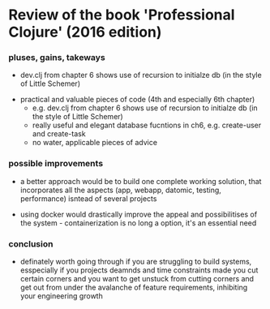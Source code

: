 # Review of the book 'Professional Clojure' (2016 edition)

### pluses, gains, takeways

- dev.clj from chapter 6 shows use of recursion to initialze db (in the style of Little Schemer)

* practical and valuable pieces of code (4th and especially 6th chapter)
    - e.g. dev.clj from chapter 6 shows use of recursion to initialze db (in the style of Little Schemer)
    - really useful and elegant database fucntions in ch6, e.g. create-user and create-task
    - no water, applicable pieces of advice 


### possible improvements

* a better approach would be to build one complete working solution, that incorporates all the aspects (app, webapp, datomic, testing, performance) isntead of several projects

* using docker would drastically improve the appeal and possibilitises of the system - containerization is no long a option, it's an essential need


### conclusion

* definately worth going through if you are struggling to build systems, esspecially if you projects deamnds and time constraints made you cut certain corners and you want to get unstuck from cutting corners and get out from under the avalanche of feature requirements, inhibiting your engineering growth



